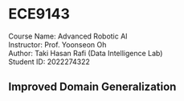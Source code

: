 # ECE9143
Course Name: Advanced Robotic AI 
<br>
Instructor: Prof. Yoonseon Oh <br>
Author: Taki Hasan Rafi (Data Intelligence Lab) <br>
Student ID: 2022274322 <br>
## Improved Domain Generalization
